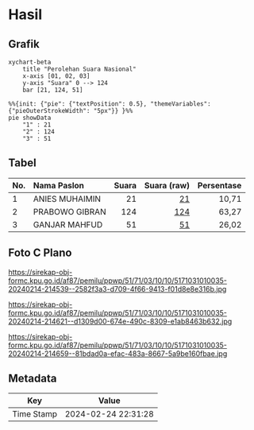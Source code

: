 # Hasil

## Grafik

```mermaid
xychart-beta
    title "Perolehan Suara Nasional"
    x-axis [01, 02, 03]
    y-axis "Suara" 0 --> 124
    bar [21, 124, 51]
```

```mermaid
%%{init: {"pie": {"textPosition": 0.5}, "themeVariables": {"pieOuterStrokeWidth": "5px"}} }%%
pie showData
    "1" : 21
    "2" : 124
    "3" : 51
```

## Tabel

| No. | Nama Paslon    | Suara | Suara (raw) | Persentase |
|:--- |:-------------- | -----:| -----------:| ----------:|
| 1   | ANIES MUHAIMIN | 21    | [21][p-1]   | 10,71      |
| 2   | PRABOWO GIBRAN | 124   | [124][p-2]  | 63,27      |
| 3   | GANJAR MAHFUD  | 51    | [51][p-3]   | 26,02      |


[p-1]: https://github.com/gigit-pemilu/pemilu-2024/blob/main/pilpres/hitung-suara/sub/51-bali/sub/71-kota-denpasar/sub/03-denpasar-barat/sub/1010-padangsambian/sub/035-tps/sub/paslon-1.txt
[p-2]: https://github.com/gigit-pemilu/pemilu-2024/blob/main/pilpres/hitung-suara/sub/51-bali/sub/71-kota-denpasar/sub/03-denpasar-barat/sub/1010-padangsambian/sub/035-tps/sub/paslon-2.txt
[p-3]: https://github.com/gigit-pemilu/pemilu-2024/blob/main/pilpres/hitung-suara/sub/51-bali/sub/71-kota-denpasar/sub/03-denpasar-barat/sub/1010-padangsambian/sub/035-tps/sub/paslon-3.txt

## Foto C Plano

https://sirekap-obj-formc.kpu.go.id/af87/pemilu/ppwp/51/71/03/10/10/5171031010035-20240214-214539--2582f3a3-d709-4f66-9413-f01d8e8e316b.jpg

https://sirekap-obj-formc.kpu.go.id/af87/pemilu/ppwp/51/71/03/10/10/5171031010035-20240214-214621--d1309d00-674e-490c-8309-e1ab8463b632.jpg

https://sirekap-obj-formc.kpu.go.id/af87/pemilu/ppwp/51/71/03/10/10/5171031010035-20240214-214659--81bdad0a-efac-483a-8667-5a9be160fbae.jpg


## Metadata

| Key        | Value               |
| ---------- | ------------------- |
| Time Stamp | 2024-02-24 22:31:28 |



